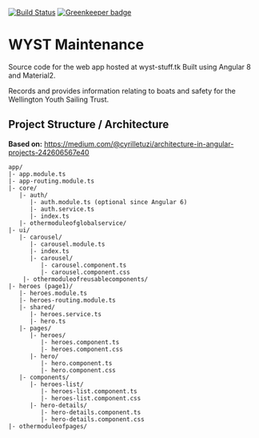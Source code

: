 [![Build Status](https://travis-ci.org/LaserFlash/WYST-Maintenance.svg?branch=master)](https://travis-ci.org/LaserFlash/WYST-Maintenance)
[![Greenkeeper badge](https://badges.greenkeeper.io/LaserFlash/WYST-Maintenance.svg)](https://greenkeeper.io/)

# WYST Maintenance

Source code for the web app hosted at wyst-stuff.tk
Built using Angular 8 and Material2.

Records and provides information relating to boats and safety for the Wellington Youth Sailing Trust.

## Project Structure / Architecture

**Based on:** <https://medium.com/@cyrilletuzi/architecture-in-angular-projects-242606567e40>

```
app/
|- app.module.ts
|- app-routing.module.ts
|- core/
   |- auth/
      |- auth.module.ts (optional since Angular 6)
      |- auth.service.ts
      |- index.ts
   |- othermoduleofglobalservice/
|- ui/
   |- carousel/
      |- carousel.module.ts
      |- index.ts
      |- carousel/
         |- carousel.component.ts
         |- carousel.component.css
    |- othermoduleofreusablecomponents/
|- heroes (page1)/
   |- heroes.module.ts
   |- heroes-routing.module.ts
   |- shared/
      |- heroes.service.ts
      |- hero.ts
   |- pages/
      |- heroes/
         |- heroes.component.ts
         |- heroes.component.css
      |- hero/
         |- hero.component.ts
         |- hero.component.css
   |- components/
      |- heroes-list/
         |- heroes-list.component.ts
         |- heroes-list.component.css
      |- hero-details/
         |- hero-details.component.ts
         |- hero-details.component.css
|- othermoduleofpages/
```
